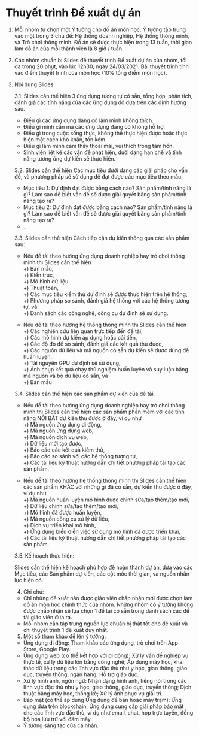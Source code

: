 # Thuyết trình Đề xuất dự án

1. Mỗi nhóm tự chọn một Ý tưởng cho đồ án môn học. Ý tưởng tập trung vào một trong 3 chủ đề: Hệ thống doanh nghiệp, Hệ thống thông minh, và Trò chơi thông minh. Đồ án sẽ được thực hiện trong 13 tuần, thời gian làm đồ án của mỗi thành viên là 8 giờ / tuần.

2. Các nhóm chuẩn bị Slides để thuyết trình Đề xuất dự án của nhóm, tối đa trong 20 phút, vào lúc 12h30, ngày 24/03/2021. Bài thuyết trình tính vào điểm thuyết trình của môn học (10% tổng điểm môn học).

3. Nội dung Slides:

   3.1. Slides cần thể hiện 3 ứng dụng tương tự có sẵn, tổng hợp, phân tích, đánh giá các tính năng của các ứng dụng đó dựa trên các định hướng sau.

   - Điều gì các ứng dụng đang có làm mình không thích.
   - Điều gì mình cần mà các ứng dụng đang có không hỗ trợ.
   - Điều gì trong cuộc sống thực, không thể thực hiện được hoặc thực hiện một cách khó khăn, tốn kém.
   - Điều gì làm mình cảm thấy thoải mái, vui thích trong tâm hồn.
   - Sinh viên liệt kê các vấn đề phát hiện, dưới dạng hạn chế và tính năng tương ứng dự kiến sẽ thực hiện.

    3.2. Slides cần thể hiện Các mục tiêu dưới dạng các giải pháp cho vấn đề, và phương pháp sẽ sử dụng để đạt được các mục tiêu theo mẫu.

   - Mục tiêu 1: Dự định đạt được bằng cách nào? Sản phẩm/tính năng là gì? Làm sao để biết vấn đề sẽ được giải quyết bằng sản phẩm/tính năng tạo ra?
   - Mục tiêu 2: Dự định đạt được bằng cách nào? Sản phẩm/tính năng là gì? Làm sao để biết vấn đề sẽ được giải quyết bằng sản phẩm/tính năng tạo ra?
   - ...

   3.3. Slides cần thể hiện Cách tiếp cận dự kiến thông qua các sản phẩm sau:

   - Nếu đề tài theo hướng ứng dụng doanh nghiệp hay trò chơi thông minh thì Slides cần thể hiện</br>
     +) Bản mẫu,</br>
     +) Kiến trúc,</br>
     +) Mô hình dữ liệu</br>
     +) Thuật toán,</br>
     +) Các mục tiêu kiểm thử dự định sẽ được thực hiện trên hệ thống,</br>
     +) Phương pháp so sánh, đánh giá hệ thống với các hệ thống tương tự, và</br>
     +) Danh sách các công nghệ, công cụ dự định sẽ sử dụng.</br>

   - Nếu đề tài theo hướng hệ thống thông minh thì Slides cần thể hiện</br>
     +) Các nghiên cứu liên quan trực tiếp đến đề tài,</br>
     +) Các mô hình dự kiến áp dụng hoặc cải tiến,</br>
     +) Các độ đo để so sánh, đánh giá các kết quả thu được,</br>
     +) Các nguồn dữ liệu và mã nguồn có sẵn dự kiến sẽ được dùng để huấn luyện,</br>
     +) Tài nguyên GPU dự định sẽ sử dụng,</br>
     +) Ảnh chụp kết quả chạy thử nghiệm huấn luyện và suy luận bằng mã nguồn và bộ dữ liệu có sẵn, và</br>
     +) Bản mẫu</br>

   3.4. Slides cần thể hiện các sản phẩm dự kiến của đề tài.

   - Nếu đề tài theo hướng ứng dụng doanh nghiệp hay trò chơi thông minh thì Slides cần thể hiện các sản phẩm phần mềm với các tính năng NỔI BẬT dự kiến thu được ở đây, ví dụ như</br>
     +) Mã nguồn ứng dụng di động,</br>
     +) Mã nguồn ứng dụng web,</br>
     +) Mã nguồn dịch vụ web,</br>
     +) Dữ liệu mới tạo được,</br>
     +) Báo cáo các kết quả kiểm thử,</br>
     +) Báo cáo so sánh với các hệ thống tương tự,</br>
     +) Các tài liệu kỹ thuật hướng dẫn chi tiết phương pháp tái tạo các sản phẩm.</br>

   - Nếu đề tài theo hướng hệ thống thông minh thì Slides cần thể hiện các sản phẩm KHÁC với những gì đã có sẵn, dự kiến thu được ở đây, ví dụ như</br>
     +) Mã nguồn huấn luyện mô hình được chỉnh sửa/tạo thêm/tạo mới,</br>
     +) Dữ liệu chỉnh sửa/tạo thêm/tạo mới,</br>
     +) Mô hình đã được huấn luyện,</br>
     +) Mã nguồn công cụ xử lý dữ liệu,</br>
     +) Dịch vụ triển khai mô hình,</br>
     +) Ứng dụng biểu diễn việc sử dụng mô hình đã được triển khai,</br>
     +) Các tài liệu kỹ thuật hướng dẫn chi tiết phương pháp tái tạo các sản phẩm.</br>

    3.5. Kế hoạch thực hiện:

   Slides cần thể hiện kế hoạch phù hợp để hoàn thành dự án, dựa vào các Mục tiêu, các Sản phẩm dự kiến, các cột mốc thời gian, và nguồn nhân lực hiện có.

   4. Ghi chú:

   - Chỉ những đề xuất nào được giáo viên chấp nhận mới được chọn làm đồ án môn học chính thức của nhóm. Những nhóm có ý tưởng không được chấp nhận sẽ lựa chọn 1 đề tài có sẵn trong danh sách các đề tài giáo viên đưa ra.
   - Mỗi nhóm cần tập trung nguồn lực chuẩn bị thật tốt cho đề xuất và chỉ thuyết trình 1 đề xuất duy nhất.

   5. Một số tham khảo để lên ý tưởng:

   - Ứng dụng di động: Tham khảo các ứng dụng, trò chơi trên App Store, Google Play.
   - Ứng dụng web (có thể kết hợp với di động): Xử lý vấn đề nghiệp vụ thực tế, xử lý dữ liệu lớn bằng công nghệ; Áp dụng máy học, khai thác dữ liệu trong các lĩnh vực đặc thù như y học, giao thông, giáo dục, truyền thông, ngân hàng; Hỗ trợ giáo dục.
   - Xử lý hình ảnh, ngôn ngữ: Nhận dạng hình ảnh, tiếng nói trong các lĩnh vực đặc thù như y học, giao thông, giáo dục, truyền thông; Dịch thuật bằng máy học, thống kê; Xử lý ảnh phục vụ giải trí.
   - Bảo mật (có thể áp dụng Ứng dụng để bàn hoặc máy trạm): Ứng dụng dựa trên blockchain; Ứng dụng cung cấp giải pháp bảo mật cho các lĩnh vực đặc thù, ví dụ như email, chat, họp trực tuyến, đồng bộ hóa lưu trữ với đám mây.
   - Ý tưởng sáng tạo của cá nhân.
